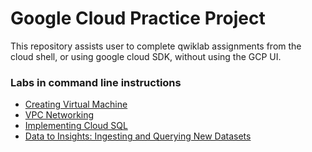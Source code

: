 # Google Cloud Practice Project 


This repository assists user to complete qwiklab assignments from the cloud shell, or using google cloud SDK, without using the GCP UI. 

### Labs in command line instructions

* [Creating Virtual Machine](https://github.com/rmanantsoa/GoogleCloudPracticeProject/blob/master/Creating_Virtual_Machines/README.md)
* [VPC Networking](https://github.com/rmanantsoa/GoogleCloudPracticeProject/blob/master/VPC_networking/README.md)
* [Implementing Cloud SQL](https://github.com/rmanantsoa/GoogleCloudPracticeProject/blob/master/Implementing_Cloud_SQL/README.md)
* [Data to Insights: Ingesting and Querying New Datasets](https://github.com/rmanantsoa/GoogleCloudPracticeProject/blob/master/Data_to_Insights%20Ingesting_and_querying_New_Data_Set/README.md)

